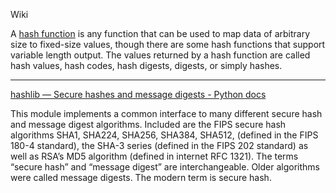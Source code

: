 Wiki

A [hash function](https://en.wikipedia.org/wiki/Hash_function) is any function that can be used to map data of arbitrary size to fixed-size values, though there are some hash functions that support variable length output. The values returned by a hash function are called hash values, hash codes, hash digests, digests, or simply hashes.

- - - -

[hashlib — Secure hashes and message digests - Python docs](https://docs.python.org/3/library/hashlib.html)

This module implements a common interface to many different secure hash and message digest algorithms. Included are the FIPS secure hash algorithms SHA1, SHA224, SHA256, SHA384, SHA512, (defined in the FIPS 180-4 standard), the SHA-3 series (defined in the FIPS 202 standard) as well as RSA’s MD5 algorithm (defined in internet RFC 1321). The terms “secure hash” and “message digest” are interchangeable. Older algorithms were called message digests. The modern term is secure hash.
